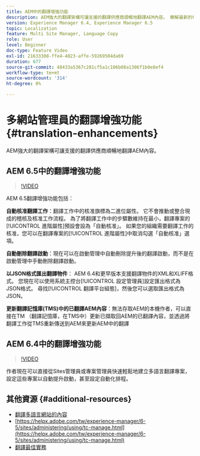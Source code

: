 ```yaml
---
title: AEM中的翻譯增強功能
description: AEM強大的翻譯架構可讓支援的翻譯供應商順暢地翻譯AEM內容。 瞭解最新的增強功能。
version: Experience Manager 6.4, Experience Manager 6.5
topic: Localization
feature: Multi Site Manager, Language Copy
role: User
level: Beginner
doc-type: Feature Video
exl-id: 21633308-ffe4-4023-affe-59269504da69
duration: 677
source-git-commit: 48433a5367c281cf5a1c106b08a1306f1b0e8ef4
workflow-type: tm+mt
source-wordcount: '314'
ht-degree: 0%

---
```


# 多網站管理員的翻譯增強功能 {#translation-enhancements}

AEM強大的翻譯架構可讓支援的翻譯供應商順暢地翻譯AEM內容。

## AEM 6.5中的翻譯增強功能

>[!VIDEO](https://video.tv.adobe.com/v/27405?quality=12&learn=on)

AEM 6.5翻譯增強功能包括：

**自動核准翻譯工作**：翻譯工作中的核准旗標為二進位屬性。 它不會推動或整合現成的稽核及核准工作流程。 為了將翻譯工作中的步驟數維持在最小，翻譯專案的[!UICONTROL 進階屬性]預設會設為「自動核准」。 如果您的組織需要翻譯工作的核准，您可以在翻譯專案的[!UICONTROL 進階屬性]中取消勾選「自動核准」選項。

**自動刪除翻譯啟動**：現在可以在啟動管理中自動刪除提升後的翻譯啟動，而不是在啟動管理中手動刪除翻譯啟動。

**以JSON格式匯出翻譯物件**： AEM 6.4和更早版本支援翻譯物件的XML和XLIFF格式。 您現在可以使用系統主控台[!UICONTROL 設定管理員]設定匯出格式為JSON格式。 尋找[!UICONTROL 翻譯平台組態]，然後您可以選取匯出格式為JSON。

**更新翻譯記憶庫(TMS)中的已翻譯AEM內容**：無法存取AEM的本機作者，可以直接在TM （翻譯記憶庫，在TMS中）更新已擷取回AEM的已翻譯內容，並透過將翻譯工作從TMS重新傳送到AEM來更新AEM中的翻譯

## AEM 6.4中的翻譯增強功能

>[!VIDEO](https://video.tv.adobe.com/v/21309?quality=12&learn=on)

作者現在可以直接從Sites管理員或專案管理員快速輕鬆地建立多語言翻譯專案，設定這些專案以自動提升啟動，甚至設定自動化排程。

## 其他資源 {#additional-resources}

* [翻譯多語言網站的內容](https://helpx.adobe.com/tw/experience-manager/6-5/sites/administering/using/translation.html)
* [https://helpx.adobe.com/tw/experience-manager/6-5/sites/administering/using/tc-manage.html](https://helpx.adobe.com/tw/experience-manager/6-5/sites/administering/using/tc-manage.html)
* [翻譯最佳實務](https://helpx.adobe.com/tw/experience-manager/6-5/sites/administering/using/tc-bp.html)
